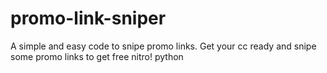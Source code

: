 # promo-link-sniper
A simple and easy code to snipe promo links. Get your cc ready and snipe some promo links to get free nitro!
python
